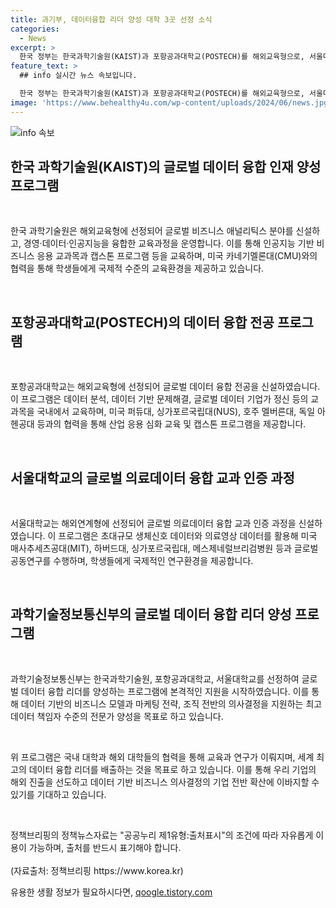 ```yaml
---
title: 과기부, 데이터융합 리더 양성 대학 3곳 선정 소식
categories:
  - News
excerpt: >
  한국 정부는 한국과학기술원(KAIST)과 포항공과대학교(POSTECH)를 해외교육형으로, 서울대학교를 해외연계형으로 선정하여 글로벌 데이터 융합 인재를 양성할 대학으로 선정했다. 이로써 데이터 기반의 비즈니스 혁신을 주도할 역량을 갖춘 인재를 양성할 예정이며, 이를 통해 국내 대학과 해외 대학들의 협력을 통해 세계 최고의 데이터 융합 리더를 양성할 것으로 기대된다. 이 사업은 AI 및 데이터 활용과 글로벌 협력 수요 증가에 대응하기 위해 기획되었다. 대학들은 올해부터 최대 6년 동안 국내 학생들을 대상으로 데이터 융합 분야 석사학위 과정을 운영할 계획이다.
feature_text: >
  ## info 실시간 뉴스 속보입니다.

  한국 정부는 한국과학기술원(KAIST)과 포항공과대학교(POSTECH)를 해외교육형으로, 서울대학교를 해외연계형으로 선정하여 글로벌 데이터 융합 인재를 양성할 대학으로 선정했다. 이로써 데이터 기반의 비즈니스 혁신을 주도할 역량을 갖춘 인재를 양성할 예정이며, 이를 통해 국내 대학과 해외 대학들의 협력을 통해 세계 최고의 데이터 융합 리더를 양성할 것으로 기대된다. 이 사업은 AI 및 데이터 활용과 글로벌 협력 수요 증가에 대응하기 위해 기획되었다. 대학들은 올해부터 최대 6년 동안 국내 학생들을 대상으로 데이터 융합 분야 석사학위 과정을 운영할 계획이다.
image: 'https://www.behealthy4u.com/wp-content/uploads/2024/06/news.jpg'
---
```


<p><img src="https://www.behealthy4u.com/wp-content/uploads/2024/06/news.jpg" alt="info 속보" /></p>

<h2 data-ke-size="size26">한국 과학기술원(KAIST)의 글로벌 데이터 융합 인재 양성 프로그램</h2>

<p data-ke-size="size16">&nbsp;</p>

<p>한국 과학기술원은 해외교육형에 선정되어 글로벌 비즈니스 애널리틱스 분야를 신설하고, 경영·데이터·인공지능을 융합한 교육과정을 운영합니다. 이를 통해 인공지능 기반 비즈니스 응용 교과목과 캡스톤 프로그램 등을 교육하며, 미국 카네기멜론대(CMU)와의 협력을 통해 학생들에게 국제적 수준의 교육환경을 제공하고 있습니다.</p>

<p data-ke-size="size16">&nbsp;</p>

<h2 data-ke-size="size26">포항공과대학교(POSTECH)의 데이터 융합 전공 프로그램</h2>

<p data-ke-size="size16">&nbsp;</p>

<p>포항공과대학교는 해외교육형에 선정되어 글로벌 데이터 융합 전공을 신설하였습니다. 이 프로그램은 데이터 분석, 데이터 기반 문제해결, 글로벌 데이터 기업가 정신 등의 교과목을 국내에서 교육하며, 미국 퍼듀대, 싱가포르국립대(NUS), 호주 멜버른대, 독일 아헨공대 등과의 협력을 통해 산업 응용 심화 교육 및 캡스톤 프로그램을 제공합니다.</p>

<p data-ke-size="size16">&nbsp;</p>

<h2 data-ke-size="size26">서울대학교의 글로벌 의료데이터 융합 교과 인증 과정</h2>

<p data-ke-size="size16">&nbsp;</p>

<p>서울대학교는 해외연계형에 선정되어 글로벌 의료데이터 융합 교과 인증 과정을 신설하였습니다. 이 프로그램은 초대규모 생체신호 데이터와 의료영상 데이터를 활용해 미국 매사추세츠공대(MIT), 하버드대, 싱가포르국립대, 메스제네럴브리검병원 등과 글로벌 공동연구를 수행하며, 학생들에게 국제적인 연구환경을 제공합니다.</p>

<p data-ke-size="size16">&nbsp;</p>

<h2 data-ke-size="size26">과학기술정보통신부의 글로벌 데이터 융합 리더 양성 프로그램</h2>

<p data-ke-size="size16">&nbsp;</p>

<p>과학기술정보통신부는 한국과학기술원, 포항공과대학교, 서울대학교를 선정하여 글로벌 데이터 융합 리더를 양성하는 프로그램에 본격적인 지원을 시작하였습니다. 이를 통해 데이터 기반의 비즈니스 모델과 마케팅 전략, 조직 전반의 의사결정을 지원하는 최고 데이터 책임자 수준의 전문가 양성을 목표로 하고 있습니다.</p>

<p data-ke-size="size16">&nbsp;</p>

<p>위 프로그램은 국내 대학과 해외 대학들의 협력을 통해 교육과 연구가 이뤄지며, 세계 최고의 데이터 융합 리더를 배출하는 것을 목표로 하고 있습니다. 이를 통해 우리 기업의 해외 진출을 선도하고 데이터 기반 비즈니스 의사결정의 기업 전반 확산에 이바지할 수 있기를 기대하고 있습니다.</p>

<p data-ke-size="size16">&nbsp;</p>

<p>정책브리핑의 정책뉴스자료는 "공공누리 제1유형:출처표시"의 조건에 따라 자유롭게 이용이 가능하며, 출처를 반드시 표기해야 합니다. <br> <br> (자료출처: 정책브리핑 https://www.korea.kr)</p>
유용한 생활 정보가 필요하시다면, <a href="https://qoogle.tistory.com" rel="dofollow">qoogle.tistory.com</a>


